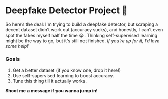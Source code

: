 # Deepfake Detector Project 🚀

So here’s the deal: I'm trying to build a deepfake detector, but scraping a decent dataset didn’t work out (accuracy sucks), and honestly, I can’t even spot the fakes myself half the time 😭. Thinking self-supervised learning might be the way to go, but it's still not finished. *If you’re up for it, I’d love some help!*

### Goals
1. Get a better dataset (if you know one, drop it here!)
2. Use self-supervised learning to boost accuracy.
3. Tune this thing till it actually works.
   
   
**Shoot me a message if you wanna jump in!**
